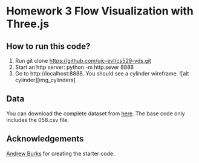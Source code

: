 # Homework 3 Flow Visualization with Three.js

## How to run this code?
1. Run git clone https://github.com/uic-evl/cs529-vds.git
2. Start an http server: python -m http.sever 8888
3. Go to http://localhost:8888. You should see a cylinder wireframe.
![alt cylinder][img_cylinders]

## Data
You can download the complete dataset from [here](https://drive.google.com/file/d/1tzopK6xqQkefopSAw1ik5rXMVCJWS978/view). The base code only includes the 058.csv file.

## Acknowledgements
[Andrew Burks](https://andrewtburks.dev/) for creating the starter code.

[img_cylinder]: https://github.com/uic-evl/cs529-vds/tree/master/imgs/cylinder.png "Cylinder"